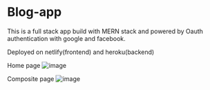 # Blog-app
This is a full stack app build with MERN stack and powered by Oauth authentication with google and facebook.

Deployed on netlify(frontend) and heroku(backend)

Home page
![image](https://user-images.githubusercontent.com/66739208/159130023-d2addbad-f8f0-4b12-9fe0-75d556e7b7d2.png)

Composite page
![image](https://user-images.githubusercontent.com/66739208/159130077-716d6f9e-32cf-486c-8bb3-4d96546064c9.png)

